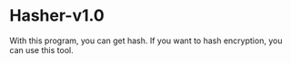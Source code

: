 # Hasher-v1.0
With this program, you can get hash.
If you want to hash encryption, you can use this tool.
